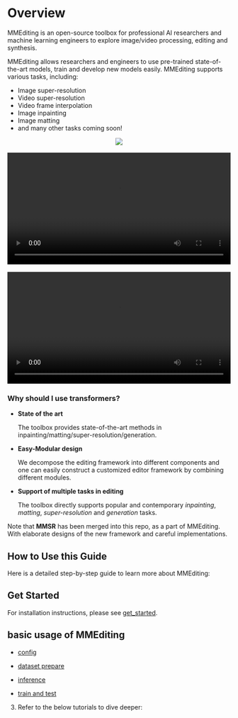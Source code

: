 # Overview

MMEditing is an open-source toolbox for professional AI researchers and machine learning engineers to explore image/video processing, editing and synthesis.

MMEditing allows researchers and engineers to use pre-trained state-of-the-art models, train and develop new models easily.
MMEditing supports various tasks, including:

- Image super-resolution
- Video super-resolution
- Video frame interpolation
- Image inpainting
- Image matting
- and many other tasks coming soon!

<div align=center>
  <img src="https://user-images.githubusercontent.com/12756472/158984079-c4754015-c1f6-48c5-ac46-62e79448c372.jpg"/>
</div>
</br>

<div align=center>
    <video width="100%" controls>
        <source src="https://user-images.githubusercontent.com/12756472/175944645-cabe8c2b-9f25-440b-91cc-cdac4e752c5a.mp4" type="video/mp4">
        <object data="https://user-images.githubusercontent.com/12756472/175944645-cabe8c2b-9f25-440b-91cc-cdac4e752c5a.mp4" width="100%">
        </object>
    </video>
</div>
</br>

<div align=center>
<video width="100%" controls>
    <source src="https://user-images.githubusercontent.com/12756472/158972813-d8d0f19c-f49c-4618-9967-52652726ef19.mp4" type="video/mp4">
    <object src="https://user-images.githubusercontent.com/12756472/158972813-d8d0f19c-f49c-4618-9967-52652726ef19.mp4" width="100%">
    </object>
</video>
</div>

### Why should I use transformers?

- **State of the art**

  The toolbox provides state-of-the-art methods in inpainting/matting/super-resolution/generation.

- **Easy-Modular design**

  We decompose the editing framework into different components and one can easily construct a customized editor framework by combining different modules.

- **Support of multiple tasks in editing**

  The toolbox directly supports popular and contemporary *inpainting*, *matting*, *super-resolution* and *generation* tasks.

Note that **MMSR** has been merged into this repo, as a part of MMEditing.
With elaborate designs of the new framework and careful implementations.

## How to Use this Guide

Here is a detailed step-by-step guide to learn more about MMEditing:

## Get Started

For installation instructions, please see [get_started](getting_started.md).

## basic usage of MMEditing

- [config](tutorials/0_config.md)

- [dataset prepare](tutorials/1_dataset_prepare.md)

- [inference](tutorials/2_inference.md)

- [train and test](tutorials/3_train_test.md)

3. Refer to the below tutorials to dive deeper:
